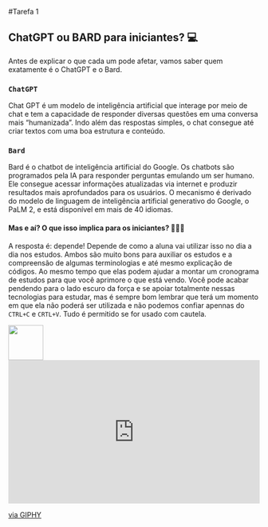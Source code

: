 #Tarefa 1

## ChatGPT ou BARD para iniciantes? 💻

Antes de explicar o que cada um pode afetar, vamos saber quem exatamente é o ChatGPT e o Bard.

### `ChatGPT`

Chat GPT é um modelo de inteligência artificial que interage por meio de chat e tem a capacidade de responder diversas questões em uma conversa mais “humanizada”. Indo além das respostas simples, o chat consegue até criar textos com uma boa estrutura e conteúdo. 

### `Bard`

Bard é o chatbot de inteligência artificial do Google. Os chatbots são programados pela IA para responder perguntas emulando um ser humano. Ele consegue acessar informações atualizadas via internet e produzir resultados mais aprofundados para os usuários. O mecanismo é derivado do modelo de linguagem de inteligência artificial generativo do Google, o PaLM 2, e está disponível em mais de 40 idiomas.

#### Mas e aí? O que isso implica para os iniciantes? 🤷🏾‍♀️

A resposta é: depende! Depende de como a aluna vai utilizar isso no dia a dia nos estudos. Ambos são muito bons para auxiliar os estudos e a compreensão de algumas terminologias e até mesmo explicação de códigos. Ao mesmo tempo que elas podem ajudar a montar um cronograma de estudos para que você aprimore o que está vendo. Você pode acabar pendendo para o lado escuro da força e se apoiar totalmente nessas tecnologias para estudar, mas é sempre bom lembrar que terá um momento em que ela não poderá ser utilizada e não podemos confiar apennas do `CTRL+C` e `CRTL+V`. Tudo é permitido se for usado com cautela.

<img src="https://giphy.com/embed/HoffxyN8ghVuw" width="70" />

<div style="width:100%;height:0;padding-bottom:57%;position:relative;"><iframe src="https://giphy.com/embed/HoffxyN8ghVuw" width="100%" height="100%" style="position:absolute" frameBorder="0" class="giphy-embed" allowFullScreen></iframe></div><p><a href="https://giphy.com/gifs/love-mini-hanger-HoffxyN8ghVuw">via GIPHY</a></p>
